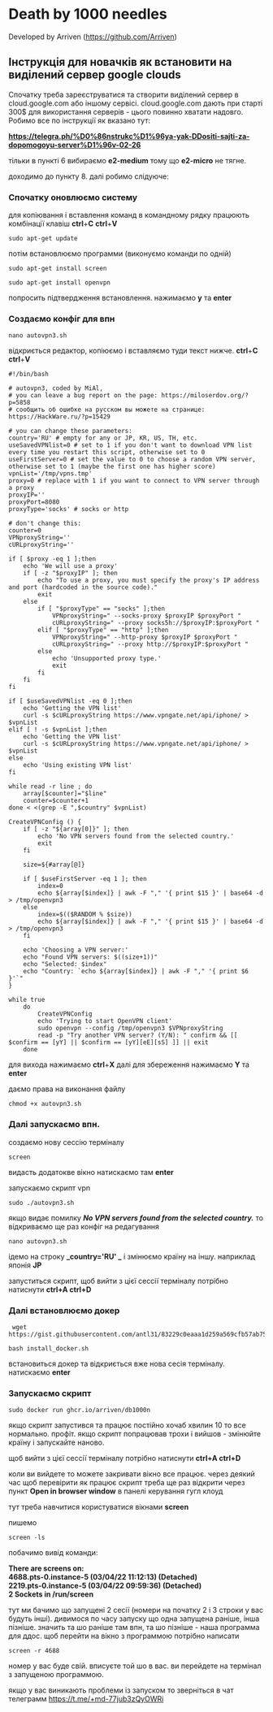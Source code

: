 # Death by 1000 needles

Developed by Arriven (https://github.com/Arriven)

## Інструкція для новачків як встановити на виділений сервер google clouds

Спочатку треба зареєструватися та створити виділений сервер в cloud.google.com або іншому сервісі.
cloud.google.com дають при старті 300$ для використання серверів - цього повинно хватати надовго.
Робимо все по інструкції як вказано тут:

**https://telegra.ph/%D0%86nstrukc%D1%96ya-yak-DDositi-sajti-za-dopomogoyu-server%D1%96v-02-26**

тільки в пункті 6 вибираємо **e2-medium** тому що **e2-micro** не тягне.

доходимо до пункту 8.
далі робимо слідуюче:

### Спочатку оновлюємо систему

для копіювання і вставлення команд в командному рядку працюють комбінації клавіш **ctrl**+**C** **ctrl**+**V**

```
sudo apt-get update
```

потім встановлюємо программи (виконуємо команди по одній)

```
sudo apt-get install screen
```

```
sudo apt-get install openvpn
```

попросить підтвердження встановлення. нажимаємо **y** та **enter**

### Создаємо конфіг для впн

```
nano autovpn3.sh
```

відкриється редактор, копіюємо і вставляємо туди текст нижче. **ctrl**+**C** **ctrl**+**V**

```
#!/bin/bash

# autovpn3, coded by MiAl,
# you can leave a bug report on the page: https://miloserdov.org/?p=5858
# сообщить об ошибке на русском вы можете на странице: https://HackWare.ru/?p=15429

# you can change these parameters:
country='RU' # empty for any or JP, KR, US, TH, etc.
useSavedVPNlist=0 # set to 1 if you don't want to download VPN list every time you restart this script, otherwise set to 0
useFirstServer=0 # set the value to 0 to choose a random VPN server, otherwise set to 1 (maybe the first one has higher score)
vpnList='/tmp/vpns.tmp'
proxy=0 # replace with 1 if you want to connect to VPN server through a proxy
proxyIP=''
proxyPort=8080
proxyType='socks' # socks or http

# don't change this:
counter=0
VPNproxyString=''
cURLproxyString=''

if [ $proxy -eq 1 ];then
    echo 'We will use a proxy'
    if [ -z "$proxyIP" ]; then
        echo "To use a proxy, you must specify the proxy's IP address and port (hardcoded in the source code)."
        exit
    else
        if [ "$proxyType" == "socks" ];then
            VPNproxyString=" --socks-proxy $proxyIP $proxyPort "
            cURLproxyString=" --proxy socks5h://$proxyIP:$proxyPort "
        elif [ "$proxyType" == "http" ];then
            VPNproxyString=" --http-proxy $proxyIP $proxyPort "
            cURLproxyString=" --proxy http://$proxyIP:$proxyPort "
        else
            echo 'Unsupported proxy type.'
            exit
        fi
    fi
fi

if [ $useSavedVPNlist -eq 0 ];then
    echo 'Getting the VPN list'
    curl -s $cURLproxyString https://www.vpngate.net/api/iphone/ > $vpnList
elif [ ! -s $vpnList ];then
    echo 'Getting the VPN list'
    curl -s $cURLproxyString https://www.vpngate.net/api/iphone/ > $vpnList
else
    echo 'Using existing VPN list'
fi

while read -r line ; do
    array[$counter]="$line"
    counter=$counter+1
done < <(grep -E ",$country" $vpnList)

CreateVPNConfig () {
    if [ -z "${array[0]}" ]; then
        echo 'No VPN servers found from the selected country.'
        exit
    fi

    size=${#array[@]}

    if [ $useFirstServer -eq 1 ]; then
        index=0
        echo ${array[$index]} | awk -F "," '{ print $15 }' | base64 -d > /tmp/openvpn3
    else
        index=$(($RANDOM % $size))
        echo ${array[$index]} | awk -F "," '{ print $15 }' | base64 -d > /tmp/openvpn3
    fi

    echo 'Choosing a VPN server:'
    echo "Found VPN servers: $((size+1))"
    echo "Selected: $index"
    echo "Country: `echo ${array[$index]} | awk -F "," '{ print $6 }'`"
}

while true
    do
        CreateVPNConfig
        echo 'Trying to start OpenVPN client'
        sudo openvpn --config /tmp/openvpn3 $VPNproxyString
        read -p "Try another VPN server? (Y/N): " confirm && [[ $confirm == [yY] || $confirm == [yY][eE][sS] ]] || exit
    done
```

для вихода нажимаємо **ctrl**+**X** далі для збереження нажимаємо **Y** та **enter**

даємо права на виконання файлу

```
chmod +x autovpn3.sh
```

### Далі запускаємо впн.

создаємо нову сессію терміналу

```
screen
```

видасть додатокве вікно натискаємо там **enter**

запускаємо скрипт vpn

```
sudo ./autovpn3.sh
```

якщо видає помилку **_No VPN servers found from the selected country._**
то відкриваємо ще раз конфіг на редагування

```
nano autovpn3.sh
```

ідемо на строку **_country='RU' _**
і змінюємо країну на іншу. наприклад японія **JP**

запуститься скрипт, щоб вийти з цієї сессії терміналу потрібно натиснути **ctrl+A ctrl+D**

### Далі встановлюємо докер

```
 wget https://gist.githubusercontent.com/antl31/83229c0eaaa1d259a569cfb57ab75230/raw/b4e01a106fbe534a7bfa4930a66cf933c6366c5c/install_docker.sh
```

```
bash install_docker.sh
```

встановиться докер та відкриється вже нова сесія терміналу. натискаємо **enter**

### Запускаємо скрипт

```
sudo docker run ghcr.io/arriven/db1000n
```

якщо скрипт запустився та працює постійно хочаб хвилин 10 то все нормально. профіт.
якщо скрипт попрацював трохи і вийшов - змінюйте країну і запускайте наново.

щоб вийти з цієї сессії терміналу потрібно натиснути **ctrl+A ctrl+D**

коли ви вийдете то можете закривати вікно все працює.
через деякий час щоб перевірити як працює скрипт треба ще раз відкрити через пункт **Open in browser window** в панелі керування гугл клоуд

тут треба навчитися користуватися вікнами **screen**

пишемо

```
screen -ls
```

побачимо вивід команди:

**There are screens on:**<br/>
**4688.pts-0.instance-5 (03/04/22 11:12:13) (Detached)**<br/>
**2219.pts-0.instance-5 (03/04/22 09:59:36) (Detached)**<br/>
**2 Sockets in /run/screen**

тут ми бачимо що запущені 2 сесії (номери на початку 2 і 3 строки у вас будуть інші).
дивимося по часу запуску що одна запущена раніше, інша пізніше.
значить та шо раніше там впн, та шо пізніше - наша программа для ддос.
щоб перейти на вікно з программою потрібно написати

```
screen -r 4688
```

номер у вас буде свій. вписуєте той шо в вас.
ви перейдете на термінал з запущеною программою.

якщо у вас виникають проблеми із запуском то зверніться в чат телеграмм https://t.me/+md-77jub3zQyOWRi
